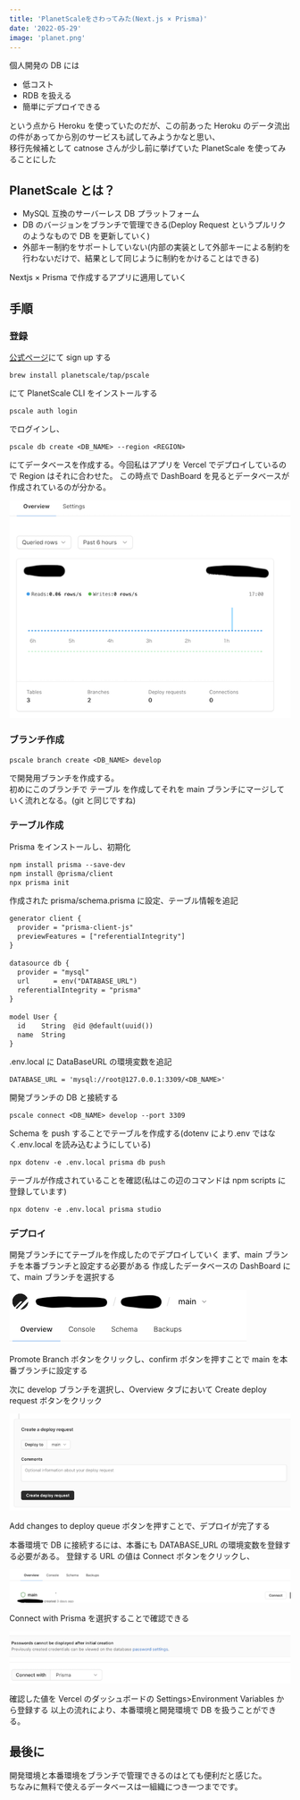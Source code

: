 ```yaml
---
title: 'PlanetScaleをさわってみた(Next.js × Prisma)'
date: '2022-05-29'
image: 'planet.png'
---
```


個人開発の DB には

- 低コスト
- RDB を扱える
- 簡単にデプロイできる

という点から Heroku を使っていたのだが、この前あった Heroku のデータ流出の件があってから別のサービスも試してみようかなと思い、  
移行先候補として catnose さんが少し前に挙げていた PlanetScale を使ってみることにした

## PlanetScale とは？

- MySQL 互換のサーバーレス DB プラットフォーム
- DB のバージョンをブランチで管理できる(Deploy Request というプルリクのようなもので DB を更新していく)
- 外部キー制約をサポートしていない(内部の実装として外部キーによる制約を行わないだけで、結果として同じように制約をかけることはできる)

Nextjs × Prisma で作成するアプリに適用していく

## 手順

### 登録

[公式ページ](https://planetscale.com/)にて sign up する

```
brew install planetscale/tap/pscale
```

にて PlanetScale CLI をインストールする

```
pscale auth login
```

でログインし、

```
pscale db create <DB_NAME> --region <REGION>
```

にてデータベースを作成する。今回私はアプリを Vercel でデプロイしているので Region はそれに合わせた。
この時点で DashBoard を見るとデータベースが作成されているのが分かる。

![picture 1](20220529-index-pic_1653811338044.png)

### ブランチ作成

```
pscale branch create <DB_NAME> develop
```

で開発用ブランチを作成する。  
初めにこのブランチで テーブル を作成してそれを main ブランチにマージしていく流れとなる。(git と同じですね)

### テーブル作成

Prisma をインストールし、初期化

```
npm install prisma --save-dev
npm install @prisma/client
npx prisma init
```

作成された prisma/schema.prisma に設定、テーブル情報を追記

```
generator client {
  provider = "prisma-client-js"
  previewFeatures = ["referentialIntegrity"]
}

datasource db {
  provider = "mysql"
  url      = env("DATABASE_URL")
  referentialIntegrity = "prisma"
}

model User {
  id    String  @id @default(uuid())
  name  String
}
```

.env.local に DataBaseURL の環境変数を追記

```
DATABASE_URL = 'mysql://root@127.0.0.1:3309/<DB_NAME>'
```

開発ブランチの DB と接続する

```
pscale connect <DB_NAME> develop --port 3309
```

Schema を push することでテーブルを作成する(dotenv により.env ではなく.env.local を読み込むようにしている)

```
npx dotenv -e .env.local prisma db push
```

テーブルが作成されていることを確認(私はこの辺のコマンドは npm scripts に登録しています)

```
npx dotenv -e .env.local prisma studio
```

### デプロイ

開発ブランチにてテーブルを作成したのでデプロイしていく
まず、main ブランチを本番ブランチと設定する必要がある
作成したデータベースの DashBoard にて、main ブランチを選択する

![picture 2](20220529-index-pic_1653814028769.png)

Promote Branch ボタンをクリックし、confirm ボタンを押すことで main を本番ブランチに設定する

次に develop ブランチを選択し、Overview タブにおいて Create deploy request ボタンをクリック

![picture 3](20220529-index-pic_1653814199390.png)

Add changes to deploy queue ボタンを押すことで、デプロイが完了する

本番環境で DB に接続するには、本番にも DATABASE_URL の環境変数を登録する必要がある。
登録する URL の値は Connect ボタンをクリックし、

![picture 4](20220529-index-pic_1653814669836.png)

Connect with Prisma を選択することで確認できる

![picture 5](20220529-index-pic_1653814740864.png)

確認した値を Vercel のダッシュボードの Settings>Environment Variables から登録する
以上の流れにより、本番環境と開発環境で DB を扱うことができる。

## 最後に

開発環境と本番環境をブランチで管理できるのはとても便利だと感じた。  
ちなみに無料で使えるデータベースは一組織につき一つまでです。
